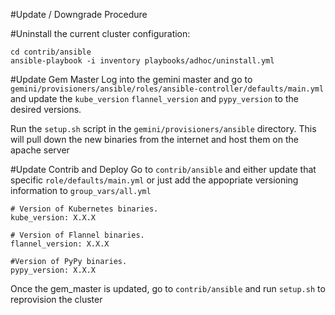#Update / Downgrade Procedure

#Uninstall the current cluster configuration:
```
cd contrib/ansible
ansible-playbook -i inventory playbooks/adhoc/uninstall.yml
```

#Update Gem Master
Log into the gemini master and go to `gemini/provisioners/ansible/roles/ansible-controller/defaults/main.yml` and update the `kube_version` `flannel_version` and `pypy_version` to the desired versions.

Run the `setup.sh` script in the `gemini/provisioners/ansible` directory. This will pull down the new binaries from the internet and host them on the apache server

#Update Contrib and Deploy
Go to `contrib/ansible` and either update that specific `role/defaults/main.yml` or just add the appopriate versioning information to `group_vars/all.yml`


```
# Version of Kubernetes binaries.
kube_version: X.X.X

# Version of Flannel binaries.
flannel_version: X.X.X

#Version of PyPy binaries.
pypy_version: X.X.X
```

Once the gem_master is updated, go to `contrib/ansible` and run `setup.sh` to reprovision the cluster
